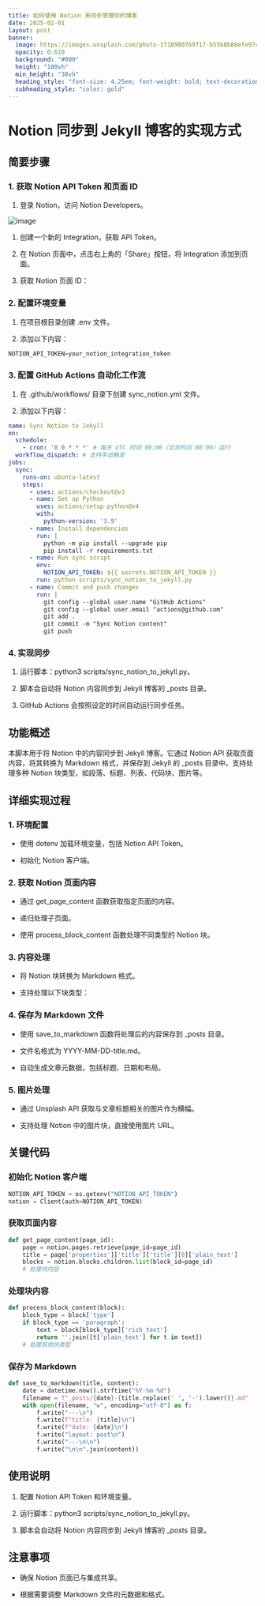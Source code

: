 ```yaml
---
title: 如何使用 Notion 来同步管理你的博客
date: 2025-02-01
layout: post
banner:
  image: https://images.unsplash.com/photo-1718980769717-b55b8b88efe9?crop=entropy&cs=tinysrgb&fit=max&fm=jpg&ixid=M3w2OTIwMzJ8MHwxfHJhbmRvbXx8fHx8fHx8fDE3MzgzOTgwNzB8&ixlib=rb-4.0.3&q=80&w=1080
  opacity: 0.618
  background: "#000"
  height: "100vh"
  min_height: "38vh"
  heading_style: "font-size: 4.25em; font-weight: bold; text-decoration: underline"
  subheading_style: "color: gold"
---
```


# Notion 同步到 Jekyll 博客的实现方式

## 简要步骤

### 1. 获取 Notion API Token 和页面 ID

1. 登录 Notion，访问 Notion Developers。

![image](https://prod-files-secure.s3.us-west-2.amazonaws.com/a7a0cc5a-89b9-4cda-8686-1fba0ca52f40/d19c1afe-dea5-4312-9333-786b0ba83054/image.png?X-Amz-Algorithm=AWS4-HMAC-SHA256&X-Amz-Content-Sha256=UNSIGNED-PAYLOAD&X-Amz-Credential=ASIAZI2LB466YENT2FJQ%2F20250201%2Fus-west-2%2Fs3%2Faws4_request&X-Amz-Date=20250201T082110Z&X-Amz-Expires=3600&X-Amz-Security-Token=IQoJb3JpZ2luX2VjEMj%2F%2F%2F%2F%2F%2F%2F%2F%2F%2FwEaCXVzLXdlc3QtMiJIMEYCIQCEfOdDifp3DL8BuIGGCCCvyhKU607Enb2zUSII%2B98XVQIhALGMfydRybLaEbgqU80dIN7tU9upB1JHrg5DP7w%2F2izDKogECNH%2F%2F%2F%2F%2F%2F%2F%2F%2F%2FwEQABoMNjM3NDIzMTgzODA1IgzxSqUu3pIEG8Ac5RIq3AMR2WPi9u9g7rF7R%2B2syj40FpGIkd0vRVb%2F1kCAETdOlu590kLAPheycvBvcUSfkmHGbRM6MIr%2FjgJU26BodOs%2BPar07EQZFocKNNi2gLkEEm7cgl%2BRWX%2FRbBHCod8RlYqKNuCe0N28AdGGfFWiQbdOIYZbNoPHj4oHyMBvRABVBQQwbaij8SEeaIlDd6ikbapFXUfuxwX3Q3v1MHDD4kAsA%2FCSU%2Br0WJq3fyhqfeBE2GQsAIUWQ0FiNeQHsN0L6l1xgLhYTOQTA8Z86tuAvQV%2FYAfII3pggwXREByCngOUkXULH9O2cEWdGhNCABc0UxPnfrvuyg8bHBVo5AAu0d1Bh7QItpBOG%2BOvYMTdoevr6TH3n2pgDCDCEDabk86zrjajmdsfBks1bpvMTYKn2QzzkzgT4ja1ICOY4USsHIlNjVNs9TT785w4F7Pz9wslBLMrhVbcK4P48EmeIFxU03QFkyOJena2b1q74wsKVZp73ewv%2FfBP1Hr3TNRqF2AQnxCt3rvK8%2B3ssYT2p9s7o9Dj%2FhGZCfWBR4jgbrj04M2UIqFu7J4jVOioW5JUyTgcZvDuhc%2FZyBSRGFpaD7uh3Hj3n5Nyl9M0Vq5bkCjb5O4yKHGhhNnH1gZTEw0pJTDbpfe8BjqkATGjT7iazJPGWRcObtJ5jfe8WH9MOGAJqQSEXNYmYgJDQhaViJGYyBE1qspG%2Fu4kPdlDX78EGRRoMaLCk9NmVClsRatFmifxHDljeC6e17nK0gMmsRJrQoZLw%2BGrfx0PNAc7GgPjdz5L9cfeSxIypx5MbBW6T4UdBOb8a49QsHyHD6AcI9chqOFx%2BWm1shRaWTBhdwiUoJgMDi32erwQlFm49nUF&X-Amz-Signature=fd918810e009fec729fdf8131542a8230c61b04afbb2b77192ea6dccfa12e424&X-Amz-SignedHeaders=host&x-id=GetObject)

1. 创建一个新的 Integration，获取 API Token。

1. 在 Notion 页面中，点击右上角的「Share」按钮，将 Integration 添加到页面。

1. 获取 Notion 页面 ID：


### 2. 配置环境变量

1. 在项目根目录创建 .env 文件。

1. 添加以下内容：

```javascript
NOTION_API_TOKEN=your_notion_integration_token
```

### 3. 配置 GitHub Actions 自动化工作流

1. 在 .github/workflows/ 目录下创建 sync_notion.yml 文件。

1. 添加以下内容：

```yaml
name: Sync Notion to Jekyll
on:
  schedule:
    - cron: '0 0 * * *' # 每天 UTC 时间 00:00（北京时间 08:00）运行
  workflow_dispatch: # 支持手动触发
jobs:
  sync:
    runs-on: ubuntu-latest
    steps:
      - uses: actions/checkout@v3
      - name: Set up Python
        uses: actions/setup-python@v4
        with:
          python-version: '3.9'
      - name: Install dependencies
        run: |
          python -m pip install --upgrade pip
          pip install -r requirements.txt
      - name: Run sync script
        env:
          NOTION_API_TOKEN: ${{ secrets.NOTION_API_TOKEN }}
        run: python scripts/sync_notion_to_jekyll.py
      - name: Commit and push changes
        run: |
          git config --global user.name "GitHub Actions"
          git config --global user.email "actions@github.com"
          git add .
          git commit -m "Sync Notion content"
          git push
```

### 4. 实现同步

1. 运行脚本：python3 scripts/sync_notion_to_jekyll.py。

1. 脚本会自动将 Notion 内容同步到 Jekyll 博客的 _posts 目录。

1. GitHub Actions 会按照设定的时间自动运行同步任务。

## 功能概述

本脚本用于将 Notion 中的内容同步到 Jekyll 博客。它通过 Notion API 获取页面内容，将其转换为 Markdown 格式，并保存到 Jekyll 的 _posts 目录中。支持处理多种 Notion 块类型，如段落、标题、列表、代码块、图片等。

## 详细实现过程

### 1. 环境配置

- 使用 dotenv 加载环境变量，包括 Notion API Token。

- 初始化 Notion 客户端。

### 2. 获取 Notion 页面内容

- 通过 get_page_content 函数获取指定页面的内容。

- 递归处理子页面。

- 使用 process_block_content 函数处理不同类型的 Notion 块。

### 3. 内容处理

- 将 Notion 块转换为 Markdown 格式。

- 支持处理以下块类型：


### 4. 保存为 Markdown 文件

- 使用 save_to_markdown 函数将处理后的内容保存到 _posts 目录。

- 文件名格式为 YYYY-MM-DD-title.md。

- 自动生成文章元数据，包括标题、日期和布局。

### 5. 图片处理

- 通过 Unsplash API 获取与文章标题相关的图片作为横幅。

- 支持处理 Notion 中的图片块，直接使用图片 URL。

## 关键代码

### 初始化 Notion 客户端

```python
NOTION_API_TOKEN = os.getenv("NOTION_API_TOKEN")
notion = Client(auth=NOTION_API_TOKEN)
```

### 获取页面内容

```python
def get_page_content(page_id):
    page = notion.pages.retrieve(page_id=page_id)
    title = page['properties']['title']['title'][0]['plain_text']
    blocks = notion.blocks.children.list(block_id=page_id)
    # 处理块内容
```

### 处理块内容

```python
def process_block_content(block):
    block_type = block['type']
    if block_type == 'paragraph':
        text = block[block_type]['rich_text']
        return ''.join([t['plain_text'] for t in text])
    # 处理其他块类型
```

### 保存为 Markdown

```python
def save_to_markdown(title, content):
    date = datetime.now().strftime("%Y-%m-%d")
    filename = f"_posts/{date}-{title.replace(' ', '-').lower()}.md"
    with open(filename, "w", encoding="utf-8") as f:
        f.write("---\n")
        f.write(f"title: {title}\n")
        f.write(f"date: {date}\n")
        f.write("layout: post\n")
        f.write("---\n\n")
        f.write("\n\n".join(content))
```

## 使用说明

1. 配置 Notion API Token 和环境变量。

1. 运行脚本：python3 scripts/sync_notion_to_jekyll.py。

1. 脚本会自动将 Notion 内容同步到 Jekyll 博客的 _posts 目录。

## 注意事项

- 确保 Notion 页面已与集成共享。

- 根据需要调整 Markdown 文件的元数据和格式。